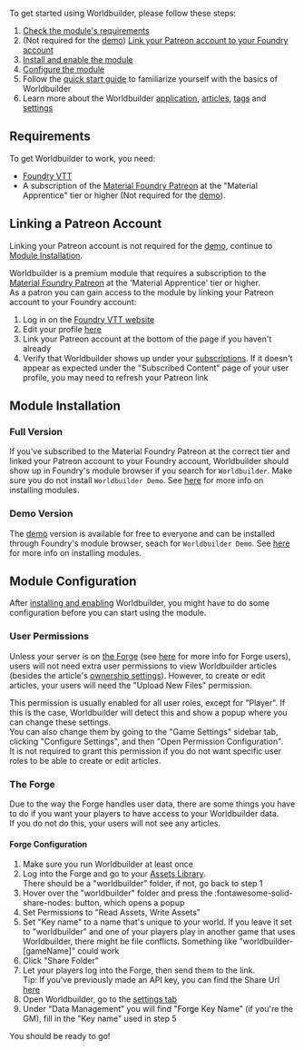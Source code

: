 To get started using Worldbuilder, please follow these steps:

1. [Check the module's requirements](#requirements)
2. (Not required for the [demo](./demo.md)) [Link your Patreon account to your Foundry account](#linking-a-patreon-account)
3. [Install and enable the module](#module-installation)
4. [Configure the module](#module-configuration)
5. Follow the [quick start guide](./quickStart.md) to familiarize yourself with the basics of Worldbuilder
6. Learn more about the Worldbuilder [application](./mainApplication/mainApplication.md), [articles](./articles/articles.md), [tags](./tags.md) and [settings](./settings.md)

## Requirements
To get Worldbuilder to work, you need:

* [Foundry VTT](https://foundryvtt.com/)
* A subscription of the [Material Foundry Patreon](https://www.patreon.com/materialfoundry) at the "Material Apprentice" tier or higher (Not required for the [demo](./demo.md)).

## Linking a Patreon Account
Linking your Patreon account is not required for the [demo](./demo.md), continue to [Module Installation](#module-installation).

Worldbuilder is a premium module that requires a subscription to the [Material Foundry Patreon](https://www.patreon.com/materialfoundry) at the 'Material Apprentice' tier or higher.<br>
As a patron you can gain access to the module by linking your Patreon account to your Foundry account:

1. Log in on the [Foundry VTT website](https://foundryvtt.com/)
2. Edit your profile [here](https://foundryvtt.com/me/edit)
3. Link your Patreon account at the bottom of the page if you haven't already
4. Verify that Worldbuilder shows up under your [subscriptions](https://foundryvtt.com/me/subscriptions). If it doesn't appear as expected under the "Subscribed Content" page of your user profile, you may need to refresh your Patreon link

## Module Installation
### Full Version
If you've subscribed to the Material Foundry Patreon at the correct tier and linked your Patreon account to your Foundry account, Worldbuilder should show up in Foundry's module browser if you search for `Worldbuilder`. Make sure you do not install `Worldbuilder Demo`. See [here](https://foundryvtt.com/article/modules/) for more info on installing modules.

### Demo Version
The [demo](./demo.md) version is available for free to everyone and can be installed through Foundry's module browser, seach for `Worldbuilder Demo`. See [here](https://foundryvtt.com/article/modules/) for more info on installing modules.

## Module Configuration
After [installing and enabling](#module-installation) Worldbuilder, you might have to do some configuration before you can start using the module.

### User Permissions
Unless your server is on [the Forge](https://forge-vtt.com/) (see [here](#the-forge) for more info for Forge users), users will not need extra user permissions to view Worldbuilder articles (besides the article's [ownership settings](./articles/articles.md#ownership)). However, to create or edit articles, your users will need the "Upload New Files" permission. 

This permission is usually enabled for all user roles, except for "Player". If this is the case, Worldbuilder will detect this and show a popup where you can change these settings.<br>
You can also change them by going to the "Game Settings" sidebar tab, clicking "Configure Settings", and then "Open Permission Configuration".<br>
It is not required to grant this permission if you do not want specific user roles to be able to create or edit articles.

### The Forge
Due to the way the Forge handles user data, there are some things you have to do if you want your players to have access to your Worldbuilder data.<br>
If you do not do this, your users will not see any articles.

#### Forge Configuration
1. Make sure you run Worldbuilder at least once
2. Log into the Forge and go to your [Assets Library](https://forge-vtt.com/assets/browse).<br>There should be a "worldbuilder" folder, if not, go back to step 1
3. Hover over the "worldbuilder" folder and press the :fontawesome-solid-share-nodes: button, which opens a popup
4. Set Permissions to "Read Assets, Write Assets"
5. Set "Key name" to a name that's unique to your world. If you leave it set to "worldbuilder" and one of your players play in another game that uses Worldbuilder, there might be file conflicts. Something like "worldbuilder-[gameName]" could work
6. Click "Share Folder"
7. Let your players log into the Forge, then send them to the link.<br>Tip: If you've previously made an API key, you can find the Share Url [here](https://forge-vtt.com/account#api)
8. Open Worldbuilder, go to the [settings tab](./settings.md)
9. Under "Data Management" you will find "Forge Key Name" (if you're the GM), fill in the "Key name" used in step 5

You should be ready to go!